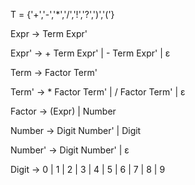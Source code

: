 T = {'+','-','*','/','!','?',')','('}


Expr -> Term Expr'

Expr' -> + Term Expr' 
        | - Term Expr'
        | ε

Term -> Factor Term'

Term' -> * Factor Term' 
        | / Factor Term' 
        | ε

Factor -> (Expr) 
        | Number

Number -> Digit Number' 
        | Digit

Number' -> Digit Number' |
         ε

Digit -> 0 
        | 1 
        | 2 
        | 3 
        | 4 
        | 5 
        | 6 
        | 7 
        | 8 
        | 9
